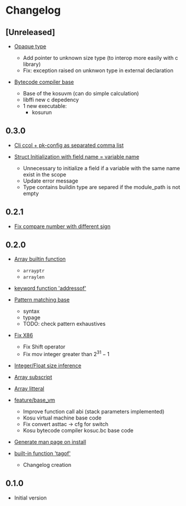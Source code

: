 # Changelog

## [Unreleased]

- [Opaque type](https://github.com/EruEri/kosu-lang/pull/72)
    - Add pointer to unknown size type (to interop more easily with c library)
    - Fix: exception raised on unknwon type in external declaration

- [Bytecode compiler base](https://github.com/EruEri/kosu-lang/pull/71)
    - Base of the kosuvm (can do simple calculation)
    - libffi new c depedency
    - 1 new executable:
        - kosurun

## **0.3.0**

- [Cli ccol + pk-config as separated comma list](https://github.com/EruEri/kosu-lang/pull/69)

- [Struct Initialization with field name = variable name](https://github.com/EruEri/kosu-lang/pull/68)
    - Unnecessary to initialize a field if a variable with the same name exist in the scope
    - Update error message
    - Type contains buildin type are separed if the module_path is not empty

## **0.2.1**
- [Fix compare number with different sign](https://github.com/EruEri/kosu-lang/pull/66)

## **0.2.0**

- [Array builtin function](https://github.com/EruEri/kosu-lang/pull/63)
    - ```arrayptr```
    - ```arraylen```

- [keyword function 'addressof'](https://github.com/EruEri/kosu-lang/pull/62)

- [Pattern matching base](https://github.com/EruEri/kosu-lang/pull/61)
    - syntax
    - typage
    - TODO: check pattern exhaustives

- [Fix X86](https://github.com/EruEri/kosu-lang/pull/60)
    - Fix Shift operator
    - Fix mov integer greater than $2^{31} - 1$

- [Integer/Float size inference](https://github.com/EruEri/kosu-lang/pull/59)

- [Array subscript](https://github.com/EruEri/kosu-lang/pull/58)

- [Array litteral](https://github.com/EruEri/kosu-lang/pull/56)

- [feature/base_vm](https://github.com/EruEri/kosu-lang/pull/55)
    - Improve function call abi (stack parameters implemented)
    - Kosu virtual machine base code
    - Fix convert asttac -> cfg for switch
    - Kosu bytecode compiler kosuc.bc base code
    

- [Generate man page on install](https://github.com/EruEri/kosu-lang/pull/53)

- [built-in function 'tagof'](https://github.com/EruEri/kosu-lang/pull/52)
    - Changelog creation

## **0.1.0**

- Initial version